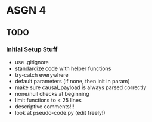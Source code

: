 # ASGN 4
## TODO

### Initial Setup Stuff
- use .gitignore
- standardize code with helper functions
- try-catch everywhere
- default parameters (if none, then init in param)
- make sure causal_payload is always parsed correctly
- none/null checks at beginning
- limit functions to < 25 lines
- descriptive comments!!!
- look at pseudo-code.py (edit freely!)
